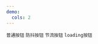 ```yaml
---
demo:
  cols: 2
---
```


<code src="./demo/commonButton.tsx">普通按钮</code>
<code src="./demo/debounceButton.tsx">防抖按钮</code>
<code src="./demo/throttleButton.tsx">节流按钮</code>
<code src="./demo/loadingButton.tsx">loading按钮</code>
